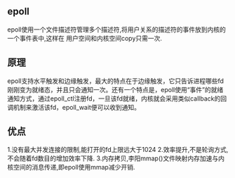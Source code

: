 ## epoll
epoll使用一个文件描述符管理多个描述符,将用户关系的描述符的事件放到内核的一个事件表中,这样在
用户空间和内核空间copy只需一次.
## 原理
epoll支持水平触发和边缘触发，最大的特点在于边缘触发，它只告诉进程哪些fd刚刚变为就绪态，并且只会通知一次。还有一个特点是，epoll使用“事件”的就绪通知方式，通过epoll_ctl注册fd，一旦该fd就绪，内核就会采用类似callback的回调机制来激活该fd，epoll_wait便可以收到通知。

## 优点
1.没有最大并发连接的限制,能打开的fd上限远大于1024
2.效率提升,不是轮询方式,不会随着fd数目的增加效率下降.
3.内存拷贝,李阳mmap()文件映射内存加速与内核空间的消息传递,即epoll使用mmap减少开销.
